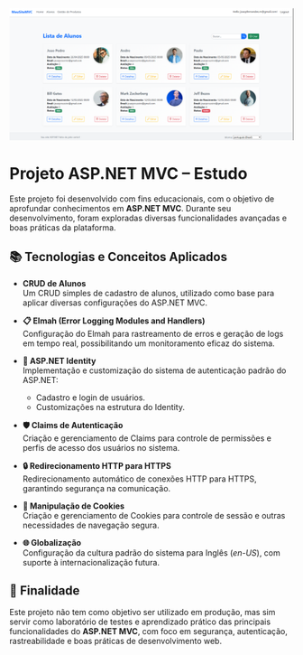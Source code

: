 ![Projeto ASP.NET MVC](https://github.com/joaop25/MeuSiteMVC/blob/main/images/Alunos.png)

# Projeto ASP.NET MVC – Estudo

Este projeto foi desenvolvido com fins educacionais, com o objetivo de aprofundar conhecimentos em **ASP.NET MVC**. Durante seu desenvolvimento, foram exploradas diversas funcionalidades avançadas e boas práticas da plataforma.

## 📚 Tecnologias e Conceitos Aplicados

- **CRUD de Alunos**  
  Um CRUD simples de cadastro de alunos, utilizado como base para aplicar diversas configurações do ASP.NET MVC.

- **📋 Elmah (Error Logging Modules and Handlers)**  
  Configuração do Elmah para rastreamento de erros e geração de logs em tempo real, possibilitando um monitoramento eficaz do sistema.

- **🔐 ASP.NET Identity**  
  Implementação e customização do sistema de autenticação padrão do ASP.NET:
  - Cadastro e login de usuários.
  - Customizações na estrutura do Identity.

- **🛡️ Claims de Autenticação**  
  Criação e gerenciamento de Claims para controle de permissões e perfis de acesso dos usuários no sistema.

- **🔒 Redirecionamento HTTP para HTTPS**  
  Redirecionamento automático de conexões HTTP para HTTPS, garantindo segurança na comunicação.

- **🍪 Manipulação de Cookies**  
  Criação e gerenciamento de Cookies para controle de sessão e outras necessidades de navegação segura.

- **🌐 Globalização**  
  Configuração da cultura padrão do sistema para Inglês (*en-US*), com suporte à internacionalização futura.

## 📁 Finalidade

Este projeto não tem como objetivo ser utilizado em produção, mas sim servir como laboratório de testes e aprendizado prático das principais funcionalidades do **ASP.NET MVC**, com foco em segurança, autenticação, rastreabilidade e boas práticas de desenvolvimento web.

